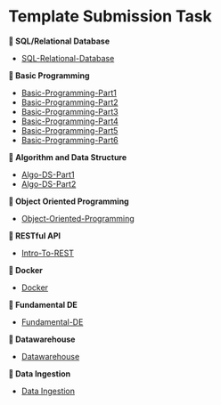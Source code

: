# Template Submission Task

**📓 SQL/Relational Database**

- [SQL-Relational-Database](https://github.com/ALTA-DE4-Farhan-Riyandi-22Juni2000/SQL-Relational-Database)

**📔 Basic Programming**

- [Basic-Programming-Part1](https://github.com/Immersive-DataEngineer-Resource/Basic-Programming-Part1)
- [Basic-Programming-Part2](https://github.com/Immersive-DataEngineer-Resource/Basic-Programming-Part2)
- [Basic-Programming-Part3](https://github.com/Immersive-DataEngineer-Resource/Basic-Programming-Part3)
- [Basic-Programming-Part4](https://github.com/Immersive-DataEngineer-Resource/Basic-Programming-Part3)
- [Basic-Programming-Part5](https://github.com/Immersive-DataEngineer-Resource/Basic-Programming-Part5)
- [Basic-Programming-Part6](https://github.com/Immersive-DataEngineer-Resource/Basic-Programming-Part6)

**📘 Algorithm and Data Structure**

- [Algo-DS-Part1](https://github.com/Immersive-DataEngineer-Resource/Algo-DS-Part1)
- [Algo-DS-Part2](https://github.com/Immersive-DataEngineer-Resource/Algo-DS-Part2)

**📗 Object Oriented Programming**

- [Object-Oriented-Programming](https://github.com/Immersive-DataEngineer-Resource/Object-Oriented-Programming)

**📙 RESTful API**

- [Intro-To-REST](https://github.com/Immersive-DataEngineer-Resource/Intro-To-REST)

**📙 Docker**

- [Docker](https://github.com/Immersive-DataEngineer-Resource/Docker)

**📙 Fundamental DE**

- [Fundamental-DE](https://github.com/Immersive-DataEngineer-Resource/fundamental-de)

**📙 Datawarehouse**

- [Datawarehouse](https://github.com/Immersive-DataEngineer-Resource/data-warehouse-submission)

**📙 Data Ingestion**

- [Data Ingestion](https://github.com/Immersive-DataEngineer-Resource/ingestion-data/)
